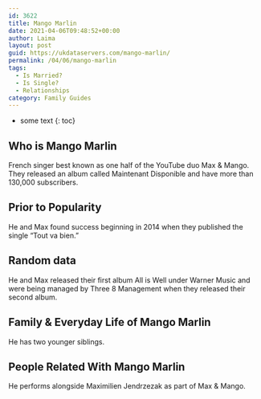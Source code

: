 ```yaml
---
id: 3622
title: Mango Marlin
date: 2021-04-06T09:48:52+00:00
author: Laima
layout: post
guid: https://ukdataservers.com/mango-marlin/
permalink: /04/06/mango-marlin
tags:
  - Is Married?
  - Is Single?
  - Relationships
category: Family Guides
---
```


* some text
{: toc}


## Who is Mango Marlin
                  
                  
                  
French singer best known as one half of the YouTube duo Max & Mango. They released an album called Maintenant Disponible and have more than 130,000 subscribers.
                  
              
            
              
            
                
                
                
## Prior to Popularity
                  
                  
                  
He and Max found success beginning in 2014 when they published the single &#8220;Tout va bien.&#8221;
                  
              
            
              
            
                
                
                
## Random data
                  
                  
                  
He and Max released their first album All is Well under Warner Music and were being managed by Three 8 Management when they released their second album.
                  
              
            
              
            
                
                
                
## Family & Everyday Life of Mango Marlin
                  
                  
                  
He has two younger siblings.
                  
              
            
              
            
                
                
                
## People Related With Mango Marlin
                  
                  
                  
He performs alongside Maximilien Jendrzezak as part of Max & Mango.
                  
              
            
              
            
                
              
            
              
              
            
            
              
            
          
          
          